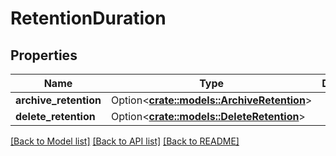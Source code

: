 # RetentionDuration

## Properties

Name | Type | Description | Notes
------------ | ------------- | ------------- | -------------
**archive_retention** | Option<[**crate::models::ArchiveRetention**](ArchiveRetention.md)> |  | [optional]
**delete_retention** | Option<[**crate::models::DeleteRetention**](DeleteRetention.md)> |  | [optional]

[[Back to Model list]](../README.md#documentation-for-models) [[Back to API list]](../README.md#documentation-for-api-endpoints) [[Back to README]](../README.md)


